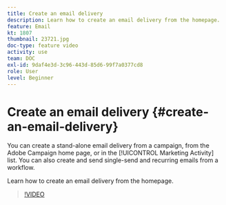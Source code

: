 ```yaml
---
title: Create an email delivery
description: Learn how to create an email delivery from the homepage. 
feature: Email 
kt: 1807
thumbnail: 23721.jpg
doc-type: feature video
activity: use
team: DOC
exl-id: 9daf4e3d-3c96-443d-85d6-99f7a0377cd8
role: User
level: Beginner
---
```

# Create an email delivery {#create-an-email-delivery}

You can create a stand-alone email delivery from a campaign, from the Adobe Campaign home page, or in the [!UICONTROL Marketing Activity] list. You can also create and send single-send and recurring emails from a workflow.

Learn how to create an email delivery from the homepage. 

>[!VIDEO](https://video.tv.adobe.com/v/23721?quality=12)
